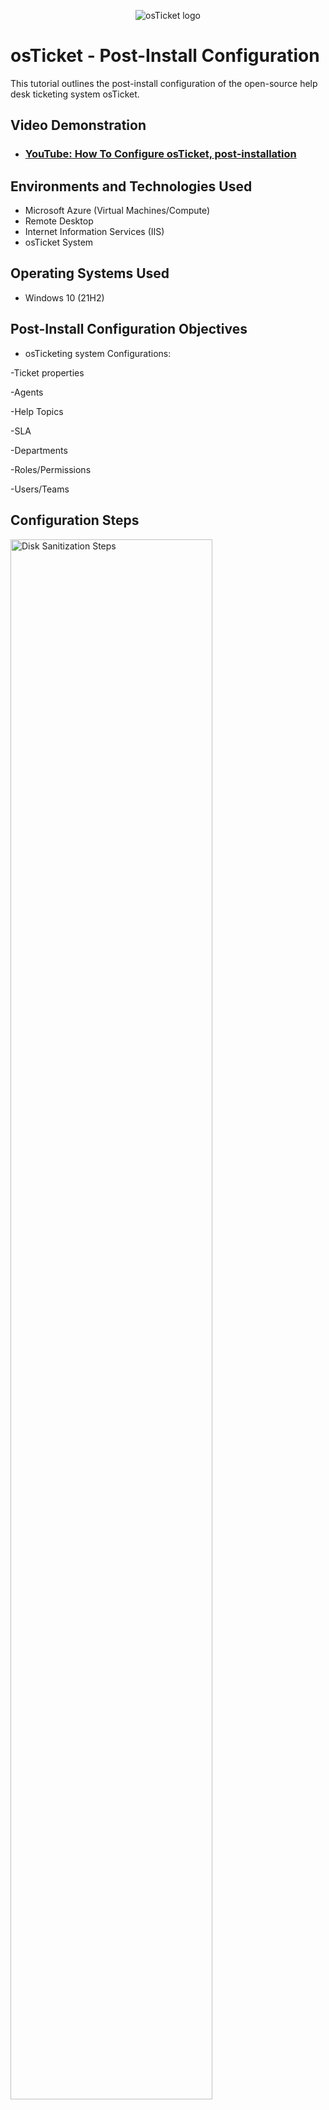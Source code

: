 <p align="center">
<img src="https://i.imgur.com/Clzj7Xs.png" alt="osTicket logo"/>
</p>

<h1>osTicket - Post-Install Configuration</h1>
This tutorial outlines the post-install configuration of the open-source help desk ticketing system osTicket.<br />


<h2>Video Demonstration</h2>

- ### [YouTube: How To Configure osTicket, post-installation](https://www.youtube.com)

<h2>Environments and Technologies Used</h2>

- Microsoft Azure (Virtual Machines/Compute)
- Remote Desktop
- Internet Information Services (IIS)
- osTicket System

<h2>Operating Systems Used </h2>

- Windows 10</b> (21H2)

<h2>Post-Install Configuration Objectives</h2>

- osTicketing system Configurations:
  
-Ticket properties

-Agents

-Help Topics

-SLA

-Departments

-Roles/Permissions

-Users/Teams

<h2>Configuration Steps</h2>

<p>
<img src="https://i.imgur.com/DJmEXEB.png" height="80%" width="80%" alt="Disk Sanitization Steps"/>
</p>
<p>
1.Admin/Analyst Login Page:
URL: http://localhost/osTicket/scp/login.php

This is where Admin and Analyst users log in to manage the osTicket system.

2.End Users osTicket URL:

URL: http://localhost/osTicket
This is the URL for end-users to access and submit support tickets.

3.Acknowledge Agent Panel vs Admin Panel:

The Agent Panel allows agents to manage tickets, assign them, and communicate with users.
The Admin Panel gives full access to system settings, configurations, and advanced user management.

4.Configure Roles:

Path: Admin Panel -> Agents -> Roles
You can define different roles for users, such as Supreme Admin, with specific permissions to control who can access certain features or settings.

5.Configure Departments:

Path: Admin Panel -> Agents -> Departments
Departments allow you to define ticket visibility, such as restricting tickets to certain groups like Help Desk, SysAdmins, or Networking.

6.Configure Teams:

Path: Admin Panel -> Agents -> Teams
Teams allow you to group agents from different departments. For example, you can create a Online Banking team, pulling agents from various departments.

7.Allow Anyone to Create Tickets:

Path: Admin Panel -> Settings -> User Settings
UNCHECK the option to allow unregistered users to create tickets. This ensures that users must register and log in to submit tickets.
Registration Required: Enable the "Require registration and login to create tickets" option for more control over who can create tickets.

This setup allows for a flexible and organized ticketing system with clear roles, permissions, and team structures.
</p>
<br />

<p>
<img src="https://i.imgur.com/DJmEXEB.png" height="80%" width="80%" alt="Disk Sanitization Steps"/>
</p>
<p>
1.Configure Agents (Workers):


Path: Admin Panel -> Agents -> Add New
Jane: Assigned to SysAdmins department.
John: Assigned to Support department.

2.Configure Users (Customers):


Path: Agent Panel -> Users -> Add New
Karen and Ken are added as users (customers) in the system.

3.Configure SLA (Service Level Agreements):


Path: Admin Panel -> Manage -> SLA
Sev-A: Grace Period: 1 hour, Schedule: 24/7
Sev-B: Grace Period: 4 hours, Schedule: 24/7
Sev-C: Grace Period: 8 hours, Schedule: Business Hours

4.Configure Help Topics (For when Users Create a Ticket):


Path: Admin Panel -> Manage -> Help Topics
Available help topics for users when submitting a ticket:
Business Critical Outage
Personal Computer Issues
Equipment Request
Password Reset
Other

This setup helps define your team structure, user roles, SLA response times, and the categories available for users when submitting support tickets.


</p>
<br />
